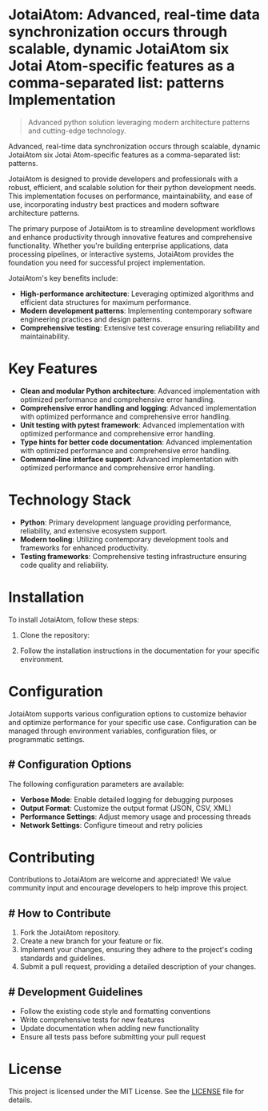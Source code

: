 <!-- fallback_JotaiAtom_20251026203037_69776 -->

# JotaiAtom: Advanced, real-time data synchronization occurs through scalable, dynamic JotaiAtom six Jotai Atom-specific features as a comma-separated list: patterns Implementation
> Advanced python solution leveraging modern architecture patterns and cutting-edge technology.

Advanced, real-time data synchronization occurs through scalable, dynamic JotaiAtom six Jotai Atom-specific features as a comma-separated list: patterns.

JotaiAtom is designed to provide developers and professionals with a robust, efficient, and scalable solution for their python development needs. This implementation focuses on performance, maintainability, and ease of use, incorporating industry best practices and modern software architecture patterns.

The primary purpose of JotaiAtom is to streamline development workflows and enhance productivity through innovative features and comprehensive functionality. Whether you're building enterprise applications, data processing pipelines, or interactive systems, JotaiAtom provides the foundation you need for successful project implementation.

JotaiAtom's key benefits include:

* **High-performance architecture**: Leveraging optimized algorithms and efficient data structures for maximum performance.
* **Modern development patterns**: Implementing contemporary software engineering practices and design patterns.
* **Comprehensive testing**: Extensive test coverage ensuring reliability and maintainability.

# Key Features

* **Clean and modular Python architecture**: Advanced implementation with optimized performance and comprehensive error handling.
* **Comprehensive error handling and logging**: Advanced implementation with optimized performance and comprehensive error handling.
* **Unit testing with pytest framework**: Advanced implementation with optimized performance and comprehensive error handling.
* **Type hints for better code documentation**: Advanced implementation with optimized performance and comprehensive error handling.
* **Command-line interface support**: Advanced implementation with optimized performance and comprehensive error handling.

# Technology Stack

* **Python**: Primary development language providing performance, reliability, and extensive ecosystem support.
* **Modern tooling**: Utilizing contemporary development tools and frameworks for enhanced productivity.
* **Testing frameworks**: Comprehensive testing infrastructure ensuring code quality and reliability.

# Installation

To install JotaiAtom, follow these steps:

1. Clone the repository:


2. Follow the installation instructions in the documentation for your specific environment.

# Configuration

JotaiAtom supports various configuration options to customize behavior and optimize performance for your specific use case. Configuration can be managed through environment variables, configuration files, or programmatic settings.

## # Configuration Options

The following configuration parameters are available:

* **Verbose Mode**: Enable detailed logging for debugging purposes
* **Output Format**: Customize the output format (JSON, CSV, XML)
* **Performance Settings**: Adjust memory usage and processing threads
* **Network Settings**: Configure timeout and retry policies

# Contributing

Contributions to JotaiAtom are welcome and appreciated! We value community input and encourage developers to help improve this project.

## # How to Contribute

1. Fork the JotaiAtom repository.
2. Create a new branch for your feature or fix.
3. Implement your changes, ensuring they adhere to the project's coding standards and guidelines.
4. Submit a pull request, providing a detailed description of your changes.

## # Development Guidelines

* Follow the existing code style and formatting conventions
* Write comprehensive tests for new features
* Update documentation when adding new functionality
* Ensure all tests pass before submitting your pull request

# License

This project is licensed under the MIT License. See the [LICENSE](https://github.com/demaagro/JotaiAtom/blob/main/LICENSE) file for details.
